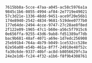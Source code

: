 
                7615bb8a-5cce-47aa-a045-ac58c5976a1a
                9845c1b6-0855-4994-af84-2e7719e49021
                57c3d21e-1336-48dd-9451-ace9f20e56b1
                174e8940-2542-4834-9681-519dee0777b0
                177e64de-2494-4cce-9747-27c28ae8f8ed
                2f122e09-1965-47c1-b60e-a56c5f7915c6
                0e656ffa-9255-43d6-9ab8-fd51389af7db
                bac9b681-48af-4071-a69e-1d7edc256908
                25eb91b4-764a-4b79-b049-1ce532cc528e
                62e56a08-e54b-461a-8f7f-24910e48f52c
                fa30c6de-9337-40bf-ac8d-b8056629fc3a
                24e2e1d6-fc24-4f32-a1b6-f8f9b4308761
                